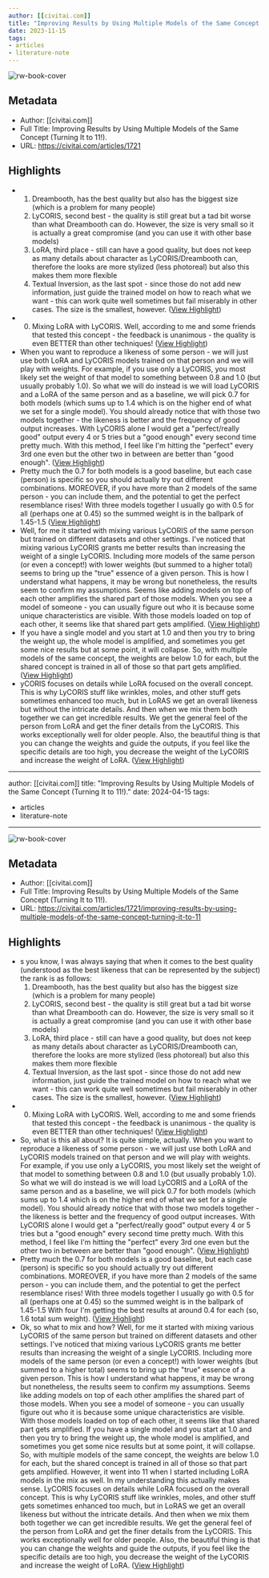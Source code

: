 ```yaml
---
author: [[civitai.com]]
title: "Improving Results by Using Multiple Models of the Same Concept (Turning It to 11!)."
date: 2023-11-15
tags: 
- articles
- literature-note
---
```

![rw-book-cover](https://image.civitai.com/xG1nkqKTMzGDvpLrqFT7WA/807edca0-c540-42e5-adb8-d0cdaf4aaacf/width=1200/807edca0-c540-42e5-adb8-d0cdaf4aaacf.jpeg)

## Metadata
- Author: [[civitai.com]]
- Full Title: Improving Results by Using Multiple Models of the Same Concept (Turning It to 11!).
- URL: https://civitai.com/articles/1721

## Highlights
- 1. Dreambooth, has the best quality but also has the biggest size (which is a problem for many people)
  2. LyCORIS, second best - the quality is still great but a tad bit worse than what Dreambooth can do. However, the size is very small so it is actually a great compromise (and you can use it with other base models)
  3. LoRA, third place - still can have a good quality, but does not keep as many details about character as LyCORIS/Dreambooth can, therefore the looks are more stylized (less photoreal) but also this makes them more flexible
  4. Textual Inversion, as the last spot - since those do not add new information, just guide the trained model on how to reach what we want - this can work quite well sometimes but fail miserably in other cases. The size is the smallest, however. ([View Highlight](https://read.readwise.io/read/01hf9twbk3mhx4sfd954gkc79k))
- 0. Mixing LoRA with LyCORIS. Well, according to me and some friends that tested this concept - the feedback is unanimous - the quality is even BETTER than other techniques! ([View Highlight](https://read.readwise.io/read/01hf9tww2ara1xsqgdpsh6ypx1))
- When you want to reproduce a likeness of some person - we will just use both LoRA and LyCORIS models trained on that person and we will play with weights.
  For example, if you use only a LyCORIS, you most likely set the weight of that model to something between 0.8 and 1.0 (but usually probably 1.0).
  So what we will do instead is we will load LyCORIS and a LoRA of the same person and as a baseline, we will pick 0.7 for both models (which sums up to 1.4 which is on the higher end of what we set for a single model).
  You should already notice that with those two models together - the likeness is better and the frequency of good output increases.
  With LyCORIS alone I would get a "perfect/really good" output every 4 or 5 tries but a "good enough" every second time pretty much.
  With this method, I feel like I'm hitting the "perfect" every 3rd one even but the other two in between are better than "good enough". ([View Highlight](https://read.readwise.io/read/01hf9tzafmp60dvyn0c5vxshcx))
- Pretty much the 0.7 for both models is a good baseline, but each case (person) is specific so you should actually try out different combinations.
  MOREOVER, if you have more than 2 models of the same person - you can include them, and the potential to get the perfect resemblance rises!
  With three models together I usually go with 0.5 for all (perhaps one at 0.45) so the summed weight is in the ballpark of 1.45-1.5 ([View Highlight](https://read.readwise.io/read/01hf9tztrvadb45105jfc7vjsj))
- Well, for me it started with mixing various LyCORIS of the same person but trained on different datasets and other settings.
  I've noticed that mixing various LyCORIS grants me better results than increasing the weight of a single LyCORIS.
  Including more models of the same person (or even a concept!) with lower weights (but summed to a higher total) seems to bring up the "true" essence of a given person.
  This is how I understand what happens, it may be wrong but nonetheless, the results seem to confirm my assumptions. Seems like adding models on top of each other amplifies the shared part of those models.
  When you see a model of someone - you can usually figure out who it is because some unique characteristics are visible. With those models loaded on top of each other, it seems like that shared part gets amplified. ([View Highlight](https://read.readwise.io/read/01hf9v0tq6cn4gyj7qts3w256e))
- If you have a single model and you start at 1.0 and then you try to bring the weight up, the whole model is amplified, and sometimes you get some nice results but at some point, it will collapse.
  So, with multiple models of the same concept, the weights are below 1.0 for each, but the shared concept is trained in all of those so that part gets amplified. ([View Highlight](https://read.readwise.io/read/01hf9v1ah15f5nwkdv5mn3w9w3))
- yCORIS focuses on details while LoRA focused on the overall concept. This is why LyCORIS stuff like wrinkles, moles, and other stuff gets sometimes enhanced too much, but in LoRAS we get an overall likeness but without the intricate details.
  And then when we mix them both together we can get incredible results. We get the general feel of the person from LoRA and get the finer details from the LyCORIS. This works exceptionally well for older people.
  Also, the beautiful thing is that you can change the weights and guide the outputs, if you feel like the specific details are too high, you decrease the weight of the LyCORIS and increase the weight of LoRA. ([View Highlight](https://read.readwise.io/read/01hf9v1vm4763k4bj44pp3cpaf))
---
author: [[civitai.com]]
title: "Improving Results by Using Multiple Models of the Same Concept (Turning It to 11!)."
date: 2024-04-15
tags: 
- articles
- literature-note
---
![rw-book-cover](https://image.civitai.com/xG1nkqKTMzGDvpLrqFT7WA/807edca0-c540-42e5-adb8-d0cdaf4aaacf/width=1200/807edca0-c540-42e5-adb8-d0cdaf4aaacf.jpeg)

## Metadata
- Author: [[civitai.com]]
- Full Title: Improving Results by Using Multiple Models of the Same Concept (Turning It to 11!).
- URL: https://civitai.com/articles/1721/improving-results-by-using-multiple-models-of-the-same-concept-turning-it-to-11

## Highlights
- s you know, I was always saying that when it comes to the best quality (understood as the best likeness that can be represented by the subject) the rank is as follows:
  1. Dreambooth, has the best quality but also has the biggest size (which is a problem for many people)
  2. LyCORIS, second best - the quality is still great but a tad bit worse than what Dreambooth can do. However, the size is very small so it is actually a great compromise (and you can use it with other base models)
  3. LoRA, third place - still can have a good quality, but does not keep as many details about character as LyCORIS/Dreambooth can, therefore the looks are more stylized (less photoreal) but also this makes them more flexible
  4. Textual Inversion, as the last spot - since those do not add new information, just guide the trained model on how to reach what we want - this can work quite well sometimes but fail miserably in other cases. The size is the smallest, however. ([View Highlight](https://read.readwise.io/read/01hvgw29fr7pvspve786weyv97))
- 0. Mixing LoRA with LyCORIS. Well, according to me and some friends that tested this concept - the feedback is unanimous - the quality is even BETTER than other techniques! ([View Highlight](https://read.readwise.io/read/01hvgw2fz8esttz5vngqw07dpf))
- So, what is this all about? It is quite simple, actually.
  When you want to reproduce a likeness of some person - we will just use both LoRA and LyCORIS models trained on that person and we will play with weights.
  For example, if you use only a LyCORIS, you most likely set the weight of that model to something between 0.8 and 1.0 (but usually probably 1.0).
  So what we will do instead is we will load LyCORIS and a LoRA of the same person and as a baseline, we will pick 0.7 for both models (which sums up to 1.4 which is on the higher end of what we set for a single model).
  You should already notice that with those two models together - the likeness is better and the frequency of good output increases.
  With LyCORIS alone I would get a "perfect/really good" output every 4 or 5 tries but a "good enough" every second time pretty much.
  With this method, I feel like I'm hitting the "perfect" every 3rd one even but the other two in between are better than "good enough". ([View Highlight](https://read.readwise.io/read/01hvgw3naq24jr07chrnkcqrg1))
- Pretty much the 0.7 for both models is a good baseline, but each case (person) is specific so you should actually try out different combinations.
  MOREOVER, if you have more than 2 models of the same person - you can include them, and the potential to get the perfect resemblance rises!
  With three models together I usually go with 0.5 for all (perhaps one at 0.45) so the summed weight is in the ballpark of 1.45-1.5
  With four I'm getting the best results at around 0.4 for each (so, 1.6 total sum weight). ([View Highlight](https://read.readwise.io/read/01hvgw3v9hvpnr0zx6tcyrgcdy))
- Ok, so what to mix and how?
  Well, for me it started with mixing various LyCORIS of the same person but trained on different datasets and other settings.
  I've noticed that mixing various LyCORIS grants me better results than increasing the weight of a single LyCORIS.
  Including more models of the same person (or even a concept!) with lower weights (but summed to a higher total) seems to bring up the "true" essence of a given person.
  This is how I understand what happens, it may be wrong but nonetheless, the results seem to confirm my assumptions. Seems like adding models on top of each other amplifies the shared part of those models.
  When you see a model of someone - you can usually figure out who it is because some unique characteristics are visible. With those models loaded on top of each other, it seems like that shared part gets amplified.
  If you have a single model and you start at 1.0 and then you try to bring the weight up, the whole model is amplified, and sometimes you get some nice results but at some point, it will collapse.
  So, with multiple models of the same concept, the weights are below 1.0 for each, but the shared concept is trained in all of those so that part gets amplified.
  However, it went into 11 when I started including LoRA models in the mix as well.
  In my understanding this actually makes sense. LyCORIS focuses on details while LoRA focused on the overall concept. This is why LyCORIS stuff like wrinkles, moles, and other stuff gets sometimes enhanced too much, but in LoRAS we get an overall likeness but without the intricate details.
  And then when we mix them both together we can get incredible results. We get the general feel of the person from LoRA and get the finer details from the LyCORIS. This works exceptionally well for older people.
  Also, the beautiful thing is that you can change the weights and guide the outputs, if you feel like the specific details are too high, you decrease the weight of the LyCORIS and increase the weight of LoRA. ([View Highlight](https://read.readwise.io/read/01hvgw50xsrmgnzctj5qw7atdn))

